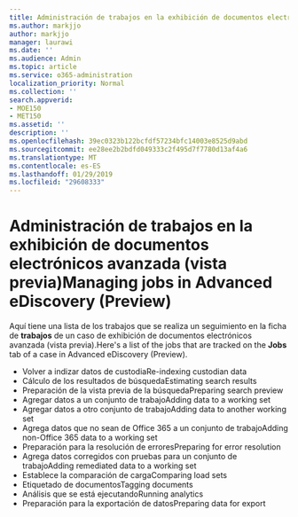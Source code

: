 ```yaml
---
title: Administración de trabajos en la exhibición de documentos electrónicos avanzada (vista previa)
ms.author: markjjo
author: markjjo
manager: laurawi
ms.date: ''
ms.audience: Admin
ms.topic: article
ms.service: o365-administration
localization_priority: Normal
ms.collection: ''
search.appverid:
- MOE150
- MET150
ms.assetid: ''
description: ''
ms.openlocfilehash: 39ec0323b122bcfdf57234bfc14003e8525d9abd
ms.sourcegitcommit: ee28ee2b2bdfd049333c2f495d7f7780d13af4a6
ms.translationtype: MT
ms.contentlocale: es-ES
ms.lasthandoff: 01/29/2019
ms.locfileid: "29608333"
---
```

# <a name="managing-jobs-in-advanced-ediscovery-preview"></a><span data-ttu-id="42a9f-102">Administración de trabajos en la exhibición de documentos electrónicos avanzada (vista previa)</span><span class="sxs-lookup"><span data-stu-id="42a9f-102">Managing jobs in Advanced eDiscovery (Preview)</span></span>

<span data-ttu-id="42a9f-103">Aquí tiene una lista de los trabajos que se realiza un seguimiento en la ficha de **trabajos** de un caso de exhibición de documentos electrónicos avanzada (vista previa).</span><span class="sxs-lookup"><span data-stu-id="42a9f-103">Here's a list of the jobs that are tracked on the **Jobs** tab of a case in Advanced eDiscovery (Preview).</span></span>

- <span data-ttu-id="42a9f-104">Volver a indizar datos de custodia</span><span class="sxs-lookup"><span data-stu-id="42a9f-104">Re-indexing custodian data</span></span>
- <span data-ttu-id="42a9f-105">Cálculo de los resultados de búsqueda</span><span class="sxs-lookup"><span data-stu-id="42a9f-105">Estimating search results</span></span>
- <span data-ttu-id="42a9f-106">Preparación de la vista previa de la búsqueda</span><span class="sxs-lookup"><span data-stu-id="42a9f-106">Preparing search preview</span></span>
- <span data-ttu-id="42a9f-107">Agregar datos a un conjunto de trabajo</span><span class="sxs-lookup"><span data-stu-id="42a9f-107">Adding data to a working set</span></span>
- <span data-ttu-id="42a9f-108">Agregar datos a otro conjunto de trabajo</span><span class="sxs-lookup"><span data-stu-id="42a9f-108">Adding data to another working set</span></span>
- <span data-ttu-id="42a9f-109">Agrega datos que no sean de Office 365 a un conjunto de trabajo</span><span class="sxs-lookup"><span data-stu-id="42a9f-109">Adding non-Office 365 data to a working set</span></span>
- <span data-ttu-id="42a9f-110">Preparación para la resolución de errores</span><span class="sxs-lookup"><span data-stu-id="42a9f-110">Preparing for error resolution</span></span>
- <span data-ttu-id="42a9f-111">Agrega datos corregidos con pruebas para un conjunto de trabajo</span><span class="sxs-lookup"><span data-stu-id="42a9f-111">Adding remediated data to a working set</span></span>
- <span data-ttu-id="42a9f-112">Establece la comparación de carga</span><span class="sxs-lookup"><span data-stu-id="42a9f-112">Comparing load sets</span></span>
- <span data-ttu-id="42a9f-113">Etiquetado de documentos</span><span class="sxs-lookup"><span data-stu-id="42a9f-113">Tagging documents</span></span>
- <span data-ttu-id="42a9f-114">Análisis que se está ejecutando</span><span class="sxs-lookup"><span data-stu-id="42a9f-114">Running analytics</span></span>
- <span data-ttu-id="42a9f-115">Preparación para la exportación de datos</span><span class="sxs-lookup"><span data-stu-id="42a9f-115">Preparing data for export</span></span>
